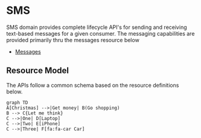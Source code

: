 # SMS

SMS domain provides complete lifecycle API's for sending and receiving text-based messages for a given consumer. 
The messaging capabilities are provided primarily thru the messages resource below

- [Messages](/products/sms?sectionName=messages)

## Resource Model 
The APIs follow a common schema based on the resource definitions below.

```mermaid
graph TD
A[Christmas] -->|Get money| B(Go shopping)
B --> C{Let me think}
C -->|One| D[Laptop]
C -->|Two| E[iPhone]
C -->|Three| F[fa:fa-car Car]
```
